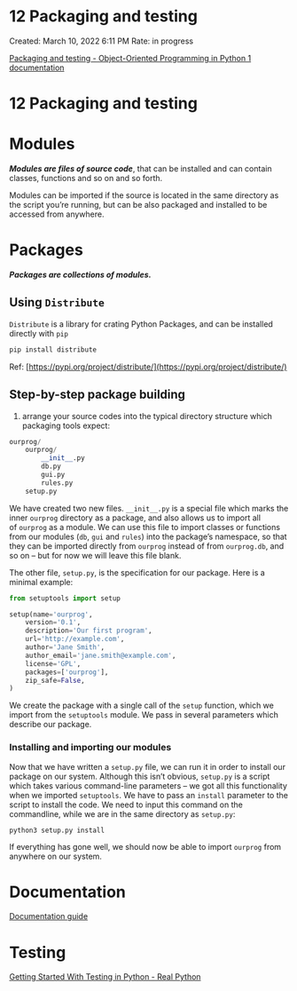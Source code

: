 # 12 Packaging and testing

Created: March 10, 2022 6:11 PM
Rate: in progress

[Packaging and testing - Object-Oriented Programming in Python 1 documentation](https://python-textbok.readthedocs.io/en/1.0/Packaging_and_Testing.html)

# 12 Packaging and testing

# Modules

***Modules are files of source code***, that can be installed and can contain classes, functions and so on and so forth.

Modules can be imported if the source is located in the same directory as the script you’re running, but can be also packaged and installed to be accessed from anywhere.

# Packages

***Packages are collections of modules.***

## Using `Distribute`

`Distribute` is a library for crating Python Packages, and can be installed directly with `pip`

```bash
pip install distribute
```

Ref: [https://pypi.org/project/distribute/](https://pypi.org/project/distribute/)

## Step-by-step package building

1. arrange your source codes into the typical directory structure which packaging tools expect:

```python
ourprog/
    ourprog/
        __init__.py
        db.py
        gui.py
        rules.py
    setup.py
```

We have created two new files. `__init__.py` is a special file which marks the inner `ourprog` directory as a package, and also allows us to import all of `ourprog` as a module. We can use this file to import classes or functions from our modules (`db`, `gui` and `rules`) into the package’s namespace, so that they can be imported directly from `ourprog` instead of from `ourprog.db`, and so on – but for now we will leave this file blank.

The other file, `setup.py`, is the specification for our package. Here is a minimal example:

```python
from setuptools import setup

setup(name='ourprog',
    version='0.1',
    description='Our first program',
    url='http://example.com',
    author='Jane Smith',
    author_email='jane.smith@example.com',
    license='GPL',
    packages=['ourprog'],
    zip_safe=False,
)
```

We create the package with a single call of the `setup` function, which we import from the `setuptools` module. We pass in several parameters which describe our package.

### **Installing and importing our modules**

Now that we have written a `setup.py` file, we can run it in order to install our package on our system. Although this isn’t obvious, `setup.py` is a script which takes various command-line parameters – we got all this functionality when we imported `setuptools`. We have to pass an `install` parameter to the script to install the code. We need to input this command on the commandline, while we are in the same directory as `setup.py`:

`python3 setup.py install`

If everything has gone well, we should now be able to import `ourprog` from anywhere on our system.

# Documentation

[Documentation guide](https://www.notion.so/Documentation-guide-aef8cfee8ef04a4f8ad1fe36eaf790e3)

# Testing

[Getting Started With Testing in Python - Real Python](https://realpython.com/python-testing/)
